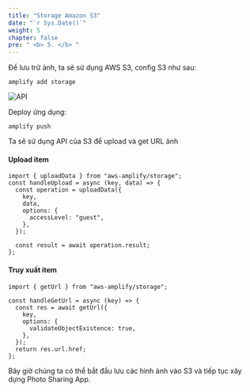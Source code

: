 ```yaml
---
title: "Storage Amazon S3"
date: "`r Sys.Date()`"
weight: 5
chapter: false
pre: " <b> 5. </b> "
---
```


Để lưu trữ ảnh, ta sẽ sử dụng AWS S3, config S3 như sau:

```
amplify add storage
```

![API](/images/5-s3/s3-01.png)

Deploy ứng dụng:

```
amplify push
```

Ta sẽ sử dụng API của S3 để upload và get URL ảnh

#### Upload item

```
import { uploadData } from "aws-amplify/storage";
const handleUpload = async (key, data) => {
  const operation = uploadData({
    key,
    data,
    options: {
      accessLevel: "guest",
    },
  });

  const result = await operation.result;
};
```

#### Truy xuất item

```
import { getUrl } from "aws-amplify/storage";

const handleGetUrl = async (key) => {
  const res = await getUrl({
    key,
    options: {
      validateObjectExistence: true,
    },
  });
  return res.url.href;
};
```

Bây giờ chúng ta có thể bắt đầu lưu các hình ảnh vào S3 và tiếp tục xây dựng Photo Sharing App.

